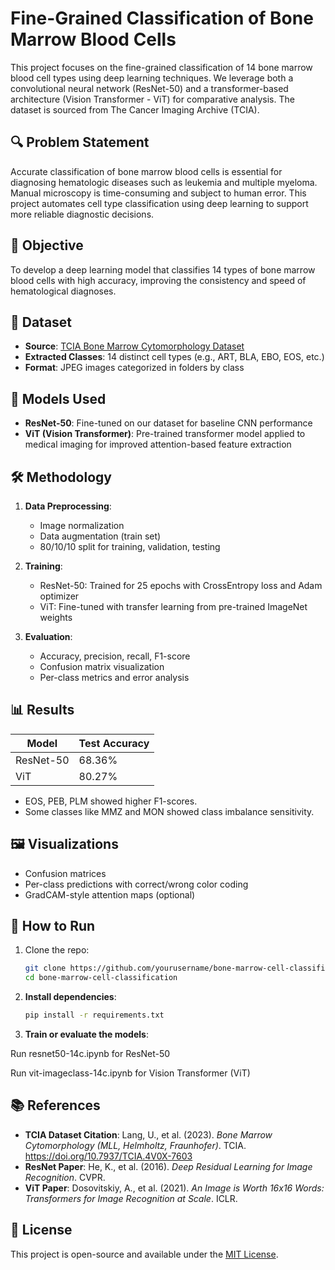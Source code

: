 # Fine-Grained Classification of Bone Marrow Blood Cells

This project focuses on the fine-grained classification of 14 bone marrow blood cell types using deep learning techniques. We leverage both a convolutional neural network (ResNet-50) and a transformer-based architecture (Vision Transformer - ViT) for comparative analysis. The dataset is sourced from The Cancer Imaging Archive (TCIA).

## 🔍 Problem Statement

Accurate classification of bone marrow blood cells is essential for diagnosing hematologic diseases such as leukemia and multiple myeloma. Manual microscopy is time-consuming and subject to human error. This project automates cell type classification using deep learning to support more reliable diagnostic decisions.

## 🎯 Objective

To develop a deep learning model that classifies 14 types of bone marrow blood cells with high accuracy, improving the consistency and speed of hematological diagnoses.

## 📁 Dataset

- **Source**: [TCIA Bone Marrow Cytomorphology Dataset](https://www.cancerimagingarchive.net/collection/bone-marrow-cytomorphology_mll_helmholtz_fraunhofer/)
- **Extracted Classes**: 14 distinct cell types (e.g., ART, BLA, EBO, EOS, etc.)
- **Format**: JPEG images categorized in folders by class

## 🧠 Models Used

- **ResNet-50**: Fine-tuned on our dataset for baseline CNN performance
- **ViT (Vision Transformer)**: Pre-trained transformer model applied to medical imaging for improved attention-based feature extraction

## 🛠️ Methodology

1. **Data Preprocessing**:
   - Image normalization
   - Data augmentation (train set)
   - 80/10/10 split for training, validation, testing

2. **Training**:
   - ResNet-50: Trained for 25 epochs with CrossEntropy loss and Adam optimizer
   - ViT: Fine-tuned with transfer learning from pre-trained ImageNet weights

3. **Evaluation**:
   - Accuracy, precision, recall, F1-score
   - Confusion matrix visualization
   - Per-class metrics and error analysis

## 📊 Results

| Model      | Test Accuracy |
|------------|---------------|
| ResNet-50  | 68.36%       |
| ViT        | 80.27%       |

- EOS, PEB, PLM showed higher F1-scores.
- Some classes like MMZ and MON showed class imbalance sensitivity.

## 🖼️ Visualizations

- Confusion matrices
- Per-class predictions with correct/wrong color coding
- GradCAM-style attention maps (optional)

## 🧪 How to Run

1. Clone the repo:
   ```bash
   git clone https://github.com/yourusername/bone-marrow-cell-classification.git
   cd bone-marrow-cell-classification
   
2. **Install dependencies**:
   ```bash
   pip install -r requirements.txt

3. **Train or evaluate the models**:

Run resnet50-14c.ipynb for ResNet-50

Run vit-imageclass-14c.ipynb for Vision Transformer (ViT) 

## 📚 References

- **TCIA Dataset Citation**: Lang, U., et al. (2023). *Bone Marrow Cytomorphology (MLL, Helmholtz, Fraunhofer)*. TCIA. https://doi.org/10.7937/TCIA.4V0X-7603
- **ResNet Paper**: He, K., et al. (2016). *Deep Residual Learning for Image Recognition*. CVPR.
- **ViT Paper**: Dosovitskiy, A., et al. (2021). *An Image is Worth 16x16 Words: Transformers for Image Recognition at Scale*. ICLR.

## 📄 License

This project is open-source and available under the [MIT License](LICENSE).
